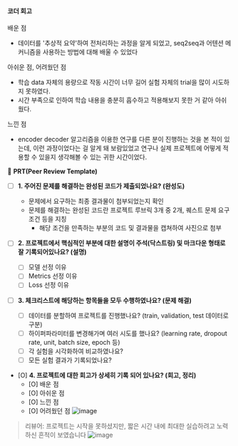#### 코더 회고
배운 점
- 데이터를 '추상적 요약'하여 전처리하는 과정을 알게 되었고, seq2seq과 어텐션 메커니즘을 사용하는 방법에 대해 배울 수 있었다

아쉬운 점, 어려웠던 점
- 학습 data 자체의 용량으로 작동 시간이 너무 길어 실험 자체의 trial을 많이 시도하지 못하였다.
- 시간 부족으로 인하여 학습 내용을 충분히 흡수하고 적용해보지 못한 거 같아 아쉬웠다.

느낀 점
- encoder decoder 알고리즘을 이용한 연구를 다른 분이 진행하는 것을 본 적이 있는데, 이런 과정이었다는 걸 알게 돼 보람있었고 연구나 실제 프로젝트에 어떻게 적용할 수 있을지 생각해볼 수 있는 귀한 시간이었다.



🔑 **PRT(Peer Review Template)**

- [ ]  **1. 주어진 문제를 해결하는 완성된 코드가 제출되었나요? (완성도)**
    - 문제에서 요구하는 최종 결과물이 첨부되었는지 확인
    - 문제를 해결하는 완성된 코드란 프로젝트 루브릭 3개 중 2개, 
    퀘스트 문제 요구조건 등을 지칭
        - 해당 조건을 만족하는 부분의 코드 및 결과물을 캡쳐하여 사진으로 첨부

- [ ]  **2. 프로젝트에서 핵심적인 부분에 대한 설명이 주석(닥스트링) 및 마크다운 형태로 잘 기록되어있나요? (설명)**
    - [ ]  모델 선정 이유
    - [ ]  Metrics 선정 이유
    - [ ]  Loss 선정 이유

- [ ]  **3. 체크리스트에 해당하는 항목들을 모두 수행하였나요? (문제 해결)**
    - [ ]  데이터를 분할하여 프로젝트를 진행했나요? (train, validation, test 데이터로 구분)
    - [ ]  하이퍼파라미터를 변경해가며 여러 시도를 했나요? (learning rate, dropout rate, unit, batch size, epoch 등)
    - [ ]  각 실험을 시각화하여 비교하였나요?
    - [ ]  모든 실험 결과가 기록되었나요?

- [O]  **4. 프로젝트에 대한 회고가 상세히 기록 되어 있나요? (회고, 정리)**
    - [O]  배운 점
    - [O]  아쉬운 점
    - [O]  느낀 점
    - [O]  어려웠던 점
      ![image](https://github.com/4rldur0/My-first-repository/assets/111371565/09e91bc2-ebe9-4b01-b963-e7ef54b72ce9)

> 리뷰어: 프로젝트는 시작을 못하셨지만, 짧은 시간 내에 최대한 실습하려고 노력하신 흔적이 보였습니다
    ![image](https://github.com/4rldur0/My-first-repository/assets/111371565/03816ae2-2afa-49a0-87ed-9d855fb40fb9)
